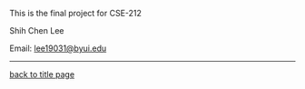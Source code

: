 This is the final project for CSE-212

Shih Chen Lee

Email: lee19031@byui.edu
***
[back to title page](READ.md)
